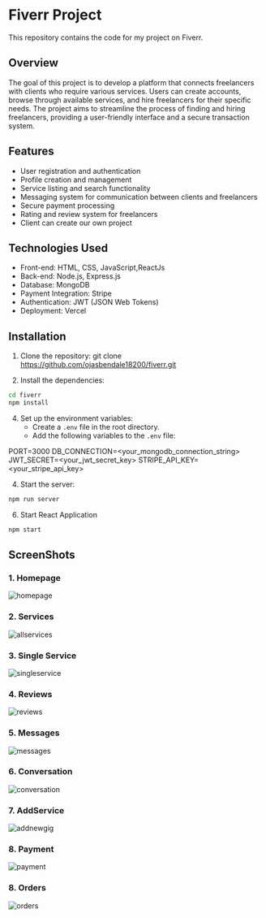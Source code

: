 # Fiverr Project

This repository contains the code for my project on Fiverr.

## Overview

The goal of this project is to develop a platform that connects freelancers with clients who require various services. Users can create accounts, browse through available services, and hire freelancers for their specific needs. The project aims to streamline the process of finding and hiring freelancers, providing a user-friendly interface and a secure transaction system.

## Features

- User registration and authentication
- Profile creation and management
- Service listing and search functionality
- Messaging system for communication between clients and freelancers
- Secure payment processing
- Rating and review system for freelancers
- Client can create our own project

## Technologies Used

- Front-end: HTML, CSS, JavaScript,ReactJs
- Back-end: Node.js, Express.js
- Database: MongoDB
- Payment Integration: Stripe
- Authentication: JWT (JSON Web Tokens)
- Deployment: Vercel

## Installation

1. Clone the repository:
git clone https://github.com/ojasbendale18200/fiverr.git

2. Install the dependencies:
```bash
cd fiverr
npm install
````

4. Set up the environment variables:
   - Create a `.env` file in the root directory.
   - Add the following variables to the `.env` file:


PORT=3000
DB_CONNECTION=<your_mongodb_connection_string>
JWT_SECRET=<your_jwt_secret_key>
STRIPE_API_KEY=<your_stripe_api_key>

4. Start the server:
```bash
npm run server
```


6. Start React Application
```bash
npm start
```

## ScreenShots


### 1. Homepage
![homepage](https://github.com/ojasbendale18200/fiverr/assets/78263538/817c7f2c-a2fc-439a-a780-dace509b69b4)

### 2. Services
![allservices](https://github.com/ojasbendale18200/fiverr/assets/78263538/b26fb2e4-2ca2-47a5-916e-88ce70d6504d)

### 3. Single Service
![singleservice](https://github.com/ojasbendale18200/fiverr/assets/78263538/bf425e05-833d-47c0-b78b-4ed5e4112f31)

### 4. Reviews
![reviews](https://github.com/ojasbendale18200/fiverr/assets/78263538/20025f84-773d-4740-bf74-658b693a5bee)

### 5. Messages
![messages](https://github.com/ojasbendale18200/fiverr/assets/78263538/85e44794-1a76-4ed8-a495-9eaa29ce5391)

### 6. Conversation
![conversation](https://github.com/ojasbendale18200/fiverr/assets/78263538/d6cd0694-c8f8-4e4a-b13a-e22eadf5feab)

### 7. AddService
![addnewgig](https://github.com/ojasbendale18200/fiverr/assets/78263538/fc23de4c-8adc-4c51-8752-4228fbdc3b7f)

### 8. Payment
![payment](https://github.com/ojasbendale18200/fiverr/assets/78263538/b0922ffd-e1cf-4bda-ae11-78369861e908)

### 8. Orders
![orders](https://github.com/ojasbendale18200/fiverr/assets/78263538/efc358bd-f0cf-4b9f-a20e-0ecf2a10c340)







